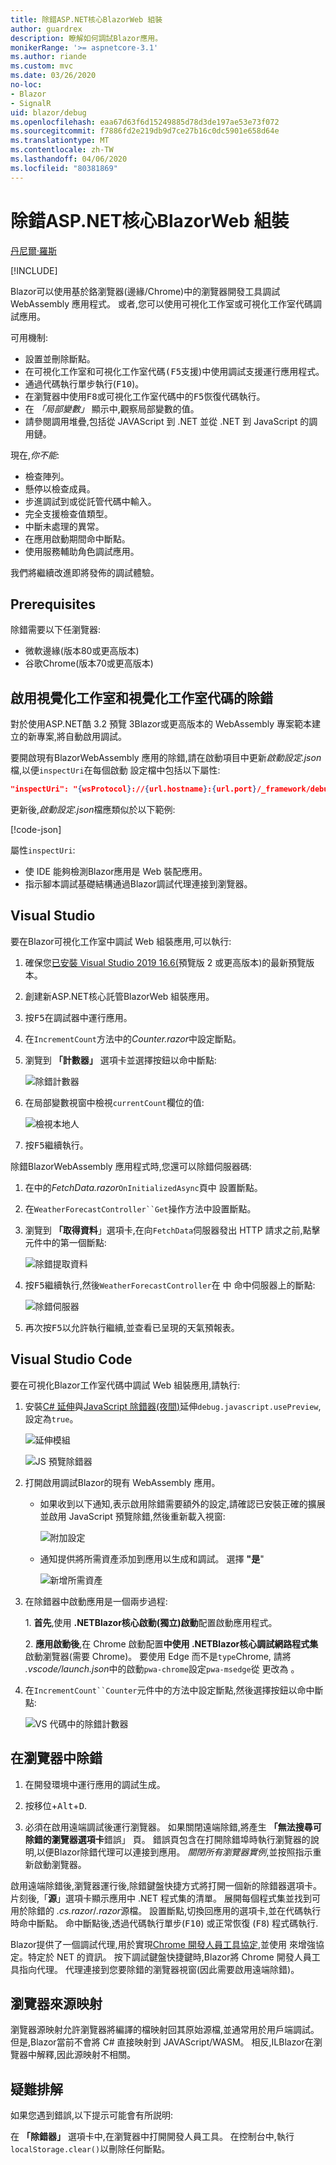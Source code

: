 ```yaml
---
title: 除錯ASP.NET核心BlazorWeb 組裝
author: guardrex
description: 瞭解如何調試Blazor應用。
monikerRange: '>= aspnetcore-3.1'
ms.author: riande
ms.custom: mvc
ms.date: 03/26/2020
no-loc:
- Blazor
- SignalR
uid: blazor/debug
ms.openlocfilehash: eaa67d63f6d15249885d78d3de197ae53e73f072
ms.sourcegitcommit: f7886fd2e219db9d7ce27b16c0dc5901e658d64e
ms.translationtype: MT
ms.contentlocale: zh-TW
ms.lasthandoff: 04/06/2020
ms.locfileid: "80381869"
---
```

# <a name="debug-aspnet-core-opno-locblazor-webassembly"></a>除錯ASP.NET核心BlazorWeb 組裝

[丹尼爾·羅斯](https://github.com/danroth27)

[!INCLUDE[](~/includes/blazorwasm-preview-notice.md)]

Blazor可以使用基於鉻瀏覽器(邊緣/Chrome)中的瀏覽器開發工具調試 WebAssembly 應用程式。  或者,您可以使用可視化工作室或可視化工作室代碼調試應用。

可用機制:

* 設置並刪除斷點。
* 在可視化工作室和可視化工作室代碼<kbd>(F5</kbd>支援)中使用調試支援運行應用程式。
* 通過代碼執行單步執行(<kbd>F10</kbd>)。
* 在瀏覽器中使用<kbd>F8</kbd>或可視化工作室代碼中的<kbd>F5</kbd>恢復代碼執行。
* 在 *「局部變數」* 顯示中,觀察局部變數的值。
* 請參閱調用堆疊,包括從 JAVAScript 到 .NET 並從 .NET 到 JavaScript 的調用鏈。

現在,*你不能*:

* 檢查陣列。
* 懸停以檢查成員。
* 步進調試到或從託管代碼中輸入。
* 完全支援檢查值類型。
* 中斷未處理的異常。
* 在應用啟動期間命中斷點。
* 使用服務輔助角色調試應用。

我們將繼續改進即將發佈的調試體驗。

## <a name="prerequisites"></a>Prerequisites

除錯需要以下任瀏覽器:

* 微軟邊緣(版本80或更高版本)
* 谷歌Chrome(版本70或更高版本)

## <a name="enable-debugging-for-visual-studio-and-visual-studio-code"></a>啟用視覺化工作室和視覺化工作室代碼的除錯

對於使用ASP.NET酷 3.2 預覽 3Blazor或更高版本的 WebAssembly 專案範本建立的新專案,將自動啟用調試。

要開啟現有BlazorWebAssembly 應用的除錯,請在啟動項目中更新*啟動設定.json*檔,以便`inspectUri`在每個啟動 設定檔中包括以下屬性:

```json
"inspectUri": "{wsProtocol}://{url.hostname}:{url.port}/_framework/debug/ws-proxy?browser={browserInspectUri}"
```

更新後,*啟動設定.json*檔應類似於以下範例:

[!code-json[](debug/launchSettings.json?highlight=14,22)]

屬性`inspectUri`:

* 使 IDE 能夠檢測Blazor應用是 Web 裝配應用。
* 指示腳本調試基礎結構通過Blazor調試代理連接到瀏覽器。

## <a name="visual-studio"></a>Visual Studio

要在Blazor可視化工作室中調試 Web 組裝應用,可以執行:

1. 確保您[已安裝 Visual Studio 2019 16.6(](https://visualstudio.com/preview)預覽版 2 或更高版本)的最新預覽版本。
1. 創建新ASP.NET核心託管BlazorWeb 組裝應用。
1. 按<kbd>F5</kbd>在調試器中運行應用。
1. 在`IncrementCount`方法中的*Counter.razor*中設定斷點。
1. 瀏覽到 **「計數器」** 選項卡並選擇按鈕以命中斷點:

   ![除錯計數器](https://devblogs.microsoft.com/aspnet/wp-content/uploads/sites/16/2020/03/vs-debug-counter.png)

1. 在局部變數視窗中檢視`currentCount`欄位的值:

   ![檢視本地人](https://devblogs.microsoft.com/aspnet/wp-content/uploads/sites/16/2020/03/vs-debug-locals.png)

1. 按<kbd>F5</kbd>繼續執行。

除錯BlazorWebAssembly 應用程式時,您還可以除錯伺服器碼:

1. 在中的*FetchData.razor*`OnInitializedAsync`頁中 設置斷點。
1. 在`WeatherForecastController``Get`操作方法中設置斷點。
1. 瀏覽到 **「取得資料**」選項卡,在向`FetchData`伺服器發出 HTTP 請求之前,點擊元件中的第一個斷點:

   ![除錯提取資料](https://devblogs.microsoft.com/aspnet/wp-content/uploads/sites/16/2020/03/vs-debug-fetch-data.png)

1. 按<kbd>F5</kbd>繼續執行,然後`WeatherForecastController`在 中 命中伺服器上的斷點:

   ![除錯伺服器](https://devblogs.microsoft.com/aspnet/wp-content/uploads/sites/16/2020/03/vs-debug-server.png)

1. 再次按<kbd>F5</kbd>以允許執行繼續,並查看已呈現的天氣預報表。

## <a name="visual-studio-code"></a>Visual Studio Code

要在可視化Blazor工作室代碼中調試 Web 組裝應用,請執行:
 
1. 安裝[C# 延伸](https://marketplace.visualstudio.com/items?itemName=ms-dotnettools.csharp)與[JavaScript 除錯器(夜間)](https://marketplace.visualstudio.com/items?itemName=ms-vscode.js-debug-nightly)延伸`debug.javascript.usePreview`, 設定為`true`。

   ![延伸模組](https://devblogs.microsoft.com/aspnet/wp-content/uploads/sites/16/2020/03/vscode-extensions.png)

   ![JS 預覽除錯器](https://devblogs.microsoft.com/aspnet/wp-content/uploads/sites/16/2020/03/vscode-js-use-preview.png)

1. 打開啟用調試Blazor的現有 WebAssembly 應用。

   * 如果收到以下通知,表示啟用除錯需要額外的設定,請確認已安裝正確的擴展並啟用 JavaScript 預覽除錯,然後重新載入視窗:

     ![附加設定](https://devblogs.microsoft.com/aspnet/wp-content/uploads/sites/16/2020/03/vscode-additional-setup.png)

   * 通知提供將所需資產添加到應用以生成和調試。 選擇 **"是**"

     ![新增所需資產](https://devblogs.microsoft.com/aspnet/wp-content/uploads/sites/16/2020/03/vscode-required-assets.png)

1. 在除錯器中啟動應用是一個兩步過程:

   1\. **首先**,使用 **.NETBlazor核心啟動(獨立)啟動**配置啟動應用程式。

   2\. **應用啟動後**,在 Chrome 啟動配置**中使用 .NETBlazor核心調試網路程式集**啟動瀏覽器(需要 Chrome)。 要使用 Edge 而不是`type`Chrome, 請將 *.vscode/launch.json*中的啟動`pwa-chrome`設定`pwa-msedge`從 更改為 。

1. 在`IncrementCount``Counter`元件中的方法中設定斷點,然後選擇按鈕以命中斷點:

   ![VS 代碼中的除錯計數器](https://devblogs.microsoft.com/aspnet/wp-content/uploads/sites/16/2020/03/vscode-debug-counter.png)

## <a name="debug-in-the-browser"></a>在瀏覽器中除錯

1. 在開發環境中運行應用的調試生成。

1. 按<kbd>移位</kbd>+<kbd>Alt</kbd>+<kbd>D</kbd>.

1. 必須在啟用遠端調試後運行瀏覽器。 如果關閉遠端除錯,將產生 **「無法搜尋可除錯的瀏覽器選項卡**錯誤」 頁。 錯誤頁包含在打開除錯埠時執行瀏覽器的說明,以便Blazor除錯代理可以連接到應用。 *關閉所有瀏覽器實例*,並按照指示重新啟動瀏覽器。

啟用遠端除錯後,瀏覽器運行後,除錯鍵盤快捷方式將打開一個新的除錯器選項卡。片刻後,「**源**」選項卡顯示應用中 .NET 程式集的清單。 展開每個程式集並找到可用於除錯的 *.cs.razor*/*.razor*源檔。 設置斷點,切換回應用的選項卡,並在代碼執行時命中斷點。 命中斷點後,透過代碼執行單步(<kbd>F10</kbd>) 或正常恢復 (<kbd>F8</kbd>) 程式碼執行.

Blazor提供了一個調試代理,用於實現[Chrome 開發人員工具協定](https://chromedevtools.github.io/devtools-protocol/),並使用 來增強協定。特定於 NET 的資訊。 按下調試鍵盤快捷鍵時,Blazor將 Chrome 開發人員工具指向代理。 代理連接到您要除錯的瀏覽器視窗(因此需要啟用遠端除錯)。

## <a name="browser-source-maps"></a>瀏覽器來源映射

瀏覽器源映射允許瀏覽器將編譯的檔映射回其原始源檔,並通常用於用戶端調試。 但是,Blazor當前不會將 C# 直接映射到 JAVAScript/WASM。 相反,ILBlazor在瀏覽器中解釋,因此源映射不相關。

## <a name="troubleshoot"></a>疑難排解

如果您遇到錯誤,以下提示可能會有所説明:

在 **「除錯器」** 選項卡中,在瀏覽器中打開開發人員工具。 在控制台中,執行`localStorage.clear()`以刪除任何斷點。
